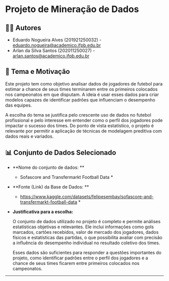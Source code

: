 # Projeto de Mineração de Dados

## 🧑‍💻 Autores  
- Eduardo Nogueira Alves (201921250032) - eduardo.nogueira@academico.ifpb.edu.br  
- Arlan da Silva Santos (202011250027) - arlan.santos@academico.ifpb.edu.br

## 🎯 Tema e Motivação  
Este projeto tem como objetivo analisar dados de jogadores de futebol para estimar a chance de seus times terminarem entre os primeiros colocados nos campeonatos em que disputam. A ideia é usar esses dados para criar modelos capazes de identificar padrões que influenciam o desempenho das equipes.

A escolha do tema se justifica pelo crescente uso de dados no futebol profissional e pelo interesse em entender como o perfil dos jogadores pode impactar o sucesso dos times. Do ponto de vista estatístico, o projeto é relevante por permitir a aplicação de técnicas de modelagem preditiva com dados reais e variados.

## 📊 Conjunto de Dados Selecionado  
- **Nome do conjunto de dados: **

  * Sofascore and Transfermarkt Football Data *
  
- **Fonte (Link) da Base de Dados: **

  * https://www.kaggle.com/datasets/felipesembay/sofascore-and-transfermarkt-football-data *
  
- **Justificativa para a escolha:**  

  O conjunto de dados utilizado no projeto é completo e permite análises estatísticas objetivas e relevantes. Ele inclui informações como gols marcados, cartões recebidos, valor de mercado dos jogadores, dados físicos e estatísticas das partidas,   o que possibilita avaliar com precisão a influência do desempenho individual no resultado coletivo dos times.
  
  Esses dados são suficientes para responder a questões importantes do projeto, como identificar padrões entre o perfil dos jogadores e a chance de seus times ficarem entre primeiros colocados nos campeonatos.

---

